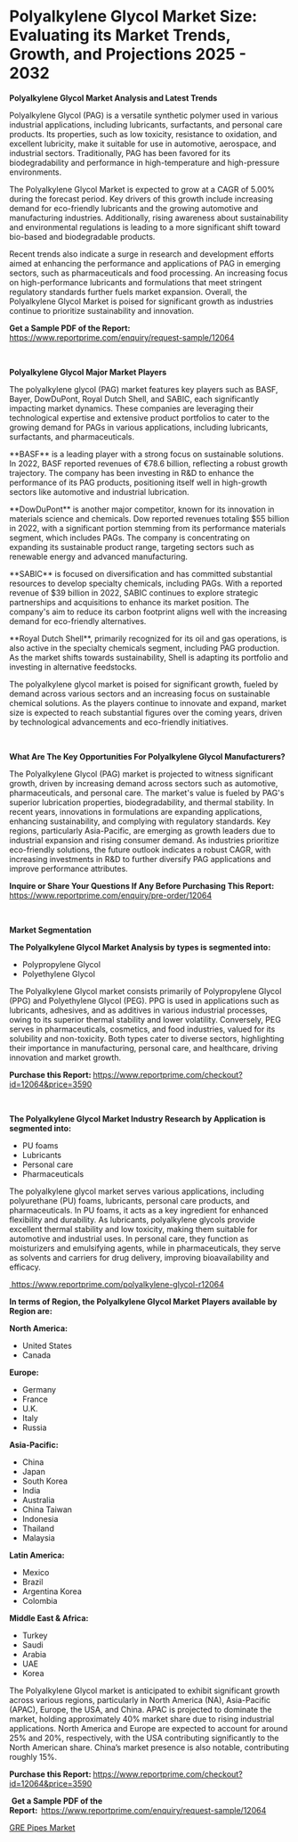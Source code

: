<p><h1>Polyalkylene Glycol Market Size: Evaluating its Market Trends, Growth, and Projections 2025 - 2032</h1></p><p><strong>Polyalkylene Glycol Market Analysis and Latest Trends</strong></p>
<p><p>Polyalkylene Glycol (PAG) is a versatile synthetic polymer used in various industrial applications, including lubricants, surfactants, and personal care products. Its properties, such as low toxicity, resistance to oxidation, and excellent lubricity, make it suitable for use in automotive, aerospace, and industrial sectors. Traditionally, PAG has been favored for its biodegradability and performance in high-temperature and high-pressure environments.</p><p>The Polyalkylene Glycol Market is expected to grow at a CAGR of 5.00% during the forecast period. Key drivers of this growth include increasing demand for eco-friendly lubricants and the growing automotive and manufacturing industries. Additionally, rising awareness about sustainability and environmental regulations is leading to a more significant shift toward bio-based and biodegradable products.</p><p>Recent trends also indicate a surge in research and development efforts aimed at enhancing the performance and applications of PAG in emerging sectors, such as pharmaceuticals and food processing. An increasing focus on high-performance lubricants and formulations that meet stringent regulatory standards further fuels market expansion. Overall, the Polyalkylene Glycol Market is poised for significant growth as industries continue to prioritize sustainability and innovation.</p></p>
<p><strong>Get a Sample PDF of the Report:&nbsp;</strong> <a href="https://www.reportprime.com/enquiry/request-sample/12064?utm_campaign=2243&utm_medium=2&utm_source=Github&utm_content=ia&utm_term=17032025&utm_id=polyalkylene-glycol">https://www.reportprime.com/enquiry/request-sample/12064</a></p>
<p>&nbsp;</p>
<p><strong>Polyalkylene Glycol Major Market Players</strong></p>
<p><p>The polyalkylene glycol (PAG) market features key players such as BASF, Bayer, DowDuPont, Royal Dutch Shell, and SABIC, each significantly impacting market dynamics. These companies are leveraging their technological expertise and extensive product portfolios to cater to the growing demand for PAGs in various applications, including lubricants, surfactants, and pharmaceuticals.</p><p>**BASF** is a leading player with a strong focus on sustainable solutions. In 2022, BASF reported revenues of €78.6 billion, reflecting a robust growth trajectory. The company has been investing in R&D to enhance the performance of its PAG products, positioning itself well in high-growth sectors like automotive and industrial lubrication.</p><p>**DowDuPont** is another major competitor, known for its innovation in materials science and chemicals. Dow reported revenues totaling $55 billion in 2022, with a significant portion stemming from its performance materials segment, which includes PAGs. The company is concentrating on expanding its sustainable product range, targeting sectors such as renewable energy and advanced manufacturing.</p><p>**SABIC** is focused on diversification and has committed substantial resources to develop specialty chemicals, including PAGs. With a reported revenue of $39 billion in 2022, SABIC continues to explore strategic partnerships and acquisitions to enhance its market position. The company's aim to reduce its carbon footprint aligns well with the increasing demand for eco-friendly alternatives.</p><p>**Royal Dutch Shell**, primarily recognized for its oil and gas operations, is also active in the specialty chemicals segment, including PAG production. As the market shifts towards sustainability, Shell is adapting its portfolio and investing in alternative feedstocks.</p><p>The polyalkylene glycol market is poised for significant growth, fueled by demand across various sectors and an increasing focus on sustainable chemical solutions. As the players continue to innovate and expand, market size is expected to reach substantial figures over the coming years, driven by technological advancements and eco-friendly initiatives.</p></p>
<p>&nbsp;</p>
<p><strong>What Are The Key Opportunities For Polyalkylene Glycol Manufacturers?</strong></p>
<p><p>The Polyalkylene Glycol (PAG) market is projected to witness significant growth, driven by increasing demand across sectors such as automotive, pharmaceuticals, and personal care. The market's value is fueled by PAG's superior lubrication properties, biodegradability, and thermal stability. In recent years, innovations in formulations are expanding applications, enhancing sustainability, and complying with regulatory standards. Key regions, particularly Asia-Pacific, are emerging as growth leaders due to industrial expansion and rising consumer demand. As industries prioritize eco-friendly solutions, the future outlook indicates a robust CAGR, with increasing investments in R&D to further diversify PAG applications and improve performance attributes.</p></p>
<p><strong>Inquire or Share Your Questions If Any Before Purchasing This Report:</strong> <a href="https://www.reportprime.com/enquiry/pre-order/12064?utm_campaign=2243&utm_medium=2&utm_source=Github&utm_content=ia&utm_term=17032025&utm_id=polyalkylene-glycol">https://www.reportprime.com/enquiry/pre-order/12064</a></p>
<p>&nbsp;</p>
<p><strong>Market Segmentation</strong></p>
<p><strong>The Polyalkylene Glycol Market Analysis by types is segmented into:</strong></p>
<p><ul><li>Polypropylene Glycol</li><li>Polyethylene Glycol</li></ul></p>
<p><p>The Polyalkylene Glycol market consists primarily of Polypropylene Glycol (PPG) and Polyethylene Glycol (PEG). PPG is used in applications such as lubricants, adhesives, and as additives in various industrial processes, owing to its superior thermal stability and lower volatility. Conversely, PEG serves in pharmaceuticals, cosmetics, and food industries, valued for its solubility and non-toxicity. Both types cater to diverse sectors, highlighting their importance in manufacturing, personal care, and healthcare, driving innovation and market growth.</p></p>
<p><strong>Purchase this Report:&nbsp;</strong><a href="https://www.reportprime.com/checkout?id=12064&price=3590&utm_campaign=2243&utm_medium=2&utm_source=Github&utm_content=ia&utm_term=17032025&utm_id=polyalkylene-glycol">https://www.reportprime.com/checkout?id=12064&price=3590</a></p>
<p>&nbsp;</p>
<p><strong>The Polyalkylene Glycol Market Industry Research by Application is segmented into:</strong></p>
<p><ul><li>PU foams</li><li>Lubricants</li><li>Personal care</li><li>Pharmaceuticals</li></ul></p>
<p><p>The polyalkylene glycol market serves various applications, including polyurethane (PU) foams, lubricants, personal care products, and pharmaceuticals. In PU foams, it acts as a key ingredient for enhanced flexibility and durability. As lubricants, polyalkylene glycols provide excellent thermal stability and low toxicity, making them suitable for automotive and industrial uses. In personal care, they function as moisturizers and emulsifying agents, while in pharmaceuticals, they serve as solvents and carriers for drug delivery, improving bioavailability and efficacy.</p></p>
<p><a href="https://www.reportprime.com/polyalkylene-glycol-r12064?utm_campaign=2243&utm_medium=2&utm_source=Github&utm_content=ia&utm_term=17032025&utm_id=polyalkylene-glycol">&nbsp;https://www.reportprime.com/polyalkylene-glycol-r12064</a></p>
<p><strong>In terms of Region, the Polyalkylene Glycol Market Players available by Region are:</strong></p>
<p>
    <p> <strong> North America: </strong>
        <ul>
            <li>United States</li>
            <li>Canada</li>
        </ul>
        </p> 
    <p> <strong> Europe: </strong>
        <ul>
            <li>Germany</li>
            <li>France</li>
            <li>U.K.</li>
            <li>Italy</li>
            <li>Russia</li>
        </ul>
        </p> 
    <p> <strong> Asia-Pacific: </strong>
        <ul>
            <li>China</li>
            <li>Japan</li>
            <li>South Korea</li>
            <li>India</li>
            <li>Australia</li>
            <li>China Taiwan</li>
            <li>Indonesia</li>
            <li>Thailand</li>
            <li>Malaysia</li>
        </ul>
        </p> 
    <p> <strong> Latin America: </strong>
        <ul>
            <li>Mexico</li>
            <li>Brazil</li>
            <li>Argentina Korea</li>
            <li>Colombia</li>
        </ul>
        </p> 
    <p> <strong> Middle East & Africa: </strong>
        <ul>
            <li>Turkey</li>
            <li>Saudi</li>
            <li>Arabia</li>
            <li>UAE</li>
            <li>Korea</li>
        </ul>
    </p>
    </p>
<p><p>The Polyalkylene Glycol market is anticipated to exhibit significant growth across various regions, particularly in North America (NA), Asia-Pacific (APAC), Europe, the USA, and China. APAC is projected to dominate the market, holding approximately 40% market share due to rising industrial applications. North America and Europe are expected to account for around 25% and 20%, respectively, with the USA contributing significantly to the North American share. China’s market presence is also notable, contributing roughly 15%.</p></p>
<p><strong>Purchase this Report: </strong><a href="https://www.reportprime.com/checkout?id=12064&price=3590&utm_campaign=2243&utm_medium=2&utm_source=Github&utm_content=ia&utm_term=17032025&utm_id=polyalkylene-glycol">https://www.reportprime.com/checkout?id=12064&price=3590</a></p>
<p>&nbsp;<strong>Get a Sample PDF of the Report:&nbsp;&nbsp;</strong><a href="https://www.reportprime.com/enquiry/request-sample/12064?utm_campaign=2243&utm_medium=2&utm_source=Github&utm_content=ia&utm_term=17032025&utm_id=polyalkylene-glycol">https://www.reportprime.com/enquiry/request-sample/12064</a></p>
<p><strong></strong></p>
<p><p><a href="https://github.com/jerhoskinson197676/Market-Research-Report-List-1/blob/main/gre-pipes-market.md?utm_campaign=2243&utm_medium=2&utm_source=Github&utm_content=ia&utm_term=17032025&utm_id=polyalkylene-glycol">GRE Pipes Market</a></p></p>